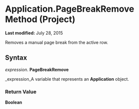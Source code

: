 
# Application.PageBreakRemove Method (Project)

 **Last modified:** July 28, 2015

Removes a manual page break from the active row.

## Syntax

 _expression_. **PageBreakRemove**

 _expression_A variable that represents an  **Application** object.


### Return Value

 **Boolean**

